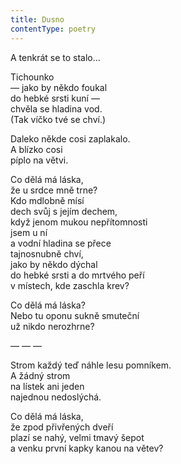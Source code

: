 ```yaml
---
title: Dusno
contentType: poetry
---
```


A tenkrát se to stalo…

Tichounko  
— jako by někdo foukal  
do hebké srsti kuní —  
chvěla se hladina vod.  
(Tak víčko tvé se chví.)

Daleko někde cosi zaplakalo.  
A blízko cosi  
píplo na větvi.

Co dělá má láska,  
že u srdce mně trne?  
Kdo mdlobně mísí  
dech svůj s jejím dechem,  
když jenom mukou nepřítomnosti  
jsem u ní  
a vodní hladina se přece  
tajnosnubně chví,  
jako by někdo dýchal  
do hebké srsti a do mrtvého peří  
v místech, kde zaschla krev?

Co dělá má láska?  
Nebo tu oponu sukně smuteční  
už nikdo nerozhrne?

— — —

Strom každý teď náhle lesu pomníkem.  
A žádný strom  
na lístek ani jeden  
najednou nedoslýchá.

Co dělá má láska,  
že zpod přivřených dveří  
plazí se nahý, velmi tmavý šepot  
a venku první kapky kanou na větev?
